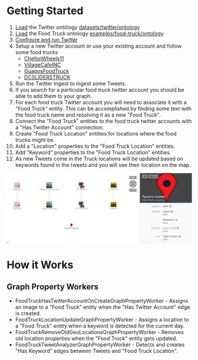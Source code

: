 Getting Started
===============

1. [Load](https://github.com/lumifyio/lumify/blob/master/docs/setup-centos-6.5.md#upload-the-dev-ontology) the Twitter ontology [datasets/twitter/ontology](https://github.com/lumifyio/lumify/tree/master/datasets/twitter/ontology)
1. [Load](https://github.com/lumifyio/lumify/blob/master/docs/setup-centos-6.5.md#upload-the-dev-ontology) the Food Truck ontology [examples/food-truck/ontology](https://github.com/lumifyio/lumify/tree/master/examples/food-truck/ontology) 
1. [Configure and run Twitter](https://github.com/lumifyio/lumify/tree/master/datasets/twitter)
1. Setup a new Twitter account or use your existing account and follow some food trucks
   - [ChefonWheels11](https://twitter.com/ChefonWheels11)
   - [VillageCafeINC](https://twitter.com/VillageCafeINC)
   - [GuaposFoodTruck](https://twitter.com/GuaposFoodTruck)
   - [DCSLIDERSTRUCK](https://twitter.com/DCSLIDERSTRUCK)
1. Run the Twitter Ingest to ingest some Tweets.
1. If you search for a particular food truck twitter account you should be able to add them to your graph.
1. For each food truck Twitter account you will need to associate it with a "Food Truck" entity.
   This can be accomplished by finding some text with the food truck name and resolving it as a new
   "Food Truck".
1. Connect the "Food Truck" entities to the food truck twitter accounts with a "Has Twitter Account" connection.
1. Create "Food Truck Location" entities for locations where the food trucks might be.
1. Add a "Location" properties to the "Food Truck Location" entities.
1. Add "Keyword" properties to the "Food Truck Location" entities.
1. As new Tweets come in the Truck locations will be updated based on keywords found in the tweets and you
   will see their location on the map.

![With Keywords](docs/graph-screen-with-keywords.jpg)

How it Works
============

Graph Property Workers
----------------------

- FoodTruckHasTwitterAccountOnCreateGraphPropertyWorker - Assigns an image to a "Food Truck" entity when
  the "Has Twitter Account" edge is created.
- FoodTruckLocationUpdateGraphPropertyWorker - Assigns a location to a "Food Truck" entity when a keyword
  is detected for the current day.
- FoodTruckRemoveOldGeoLocationsGraphPropertyWorker - Removes old location properties when the "Food Truck"
  entity gets updated.
- FoodTruckTweetAnalyzerGraphPropertyWorker - Detects and creates "Has Keyword" edges between Tweets and
  "Food Truck Location".
